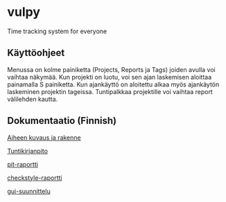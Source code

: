 # vulpy
Time tracking system for everyone

## Käyttöohjeet

Menussa on kolme painiketta (Projects, Reports ja Tags) joiden avulla voi vaihtaa näkymää. Kun projekti on luotu, voi sen ajan laskemisen aloittaa painamalla S painiketta. Kun ajankäyttö on aloitettu alkaa myös ajankäytön laskeminen projektin tageissa. Tuntipalkkaa projektille voi vaihtaa report välilehden kautta.

## Dokumentaatio (Finnish)

[Aiheen kuvaus ja rakenne](https://github.com/rovaniemi/vulpy/tree/master/dokumentaatio/aiheenKuvausJaRakenne.md)

[Tuntikirjanpito](https://github.com/rovaniemi/vulpy/tree/master/dokumentaatio/tuntikirjanpito.md)

[pit-raportti](https://htmlpreview.github.io/?https://github.com/rovaniemi/vulpy/blob/master/dokumentaatio/pit-raportti/201704062322/index.html)

[checkstyle-raportti](https://htmlpreview.github.io/?https://github.com/rovaniemi/vulpy/blob/master/dokumentaatio/checkstyle-raportti/checkstyle.html)

[gui-suunnittelu](https://github.com/rovaniemi/vulpy/tree/master/dokumentaatio/gui-suunnittelu)
